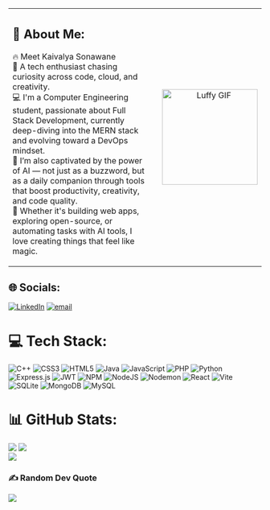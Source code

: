 <table>
  <tr>
    <td style="vertical-align: top; padding-right: 20px;">
      <h2>💫 About Me:</h2>
      <p>
        🔥 Meet Kaivalya Sonawane<br>
        🚀 A tech enthusiast chasing curiosity across code, cloud, and creativity.<br>
        💻 I'm a Computer Engineering student, passionate about Full Stack Development, currently deep-diving into the MERN stack and evolving toward a DevOps mindset.<br>
        🤖 I’m also captivated by the power of AI — not just as a buzzword, but as a daily companion through tools that boost productivity, creativity, and code quality.<br>
        🧠 Whether it's building web apps, exploring open-source, or automating tasks with AI tools, I love creating things that feel like magic.
      </p>
    </td>
    <td style="vertical-align: middle; text-align: center;">
      <img src="https://i.pinimg.com/originals/d9/f6/b7/d9f6b7bed716e54bf9ee96f74da84c14.gif" alt="Luffy GIF" width="190" />
    </td>
  </tr>
</table>







## 🌐 Socials:
[![LinkedIn](https://img.shields.io/badge/LinkedIn-%230077B5.svg?logo=linkedin&logoColor=white)](https://linkedin.com/in/kaivalya-sonawane-938324325) [![email](https://img.shields.io/badge/Email-D14836?logo=gmail&logoColor=white)](mailto:kaivalya775@gmail.com) 

# 💻 Tech Stack:
![C++](https://img.shields.io/badge/c++-%2300599C.svg?style=for-the-badge&logo=c%2B%2B&logoColor=white) ![CSS3](https://img.shields.io/badge/css3-%231572B6.svg?style=for-the-badge&logo=css3&logoColor=white) ![HTML5](https://img.shields.io/badge/html5-%23E34F26.svg?style=for-the-badge&logo=html5&logoColor=white) ![Java](https://img.shields.io/badge/java-%23ED8B00.svg?style=for-the-badge&logo=openjdk&logoColor=white) ![JavaScript](https://img.shields.io/badge/javascript-%23323330.svg?style=for-the-badge&logo=javascript&logoColor=%23F7DF1E) ![PHP](https://img.shields.io/badge/php-%23777BB4.svg?style=for-the-badge&logo=php&logoColor=white) ![Python](https://img.shields.io/badge/python-3670A0?style=for-the-badge&logo=python&logoColor=ffdd54) ![Express.js](https://img.shields.io/badge/express.js-%23404d59.svg?style=for-the-badge&logo=express&logoColor=%2361DAFB) ![JWT](https://img.shields.io/badge/JWT-black?style=for-the-badge&logo=JSON%20web%20tokens) ![NPM](https://img.shields.io/badge/NPM-%23CB3837.svg?style=for-the-badge&logo=npm&logoColor=white) ![NodeJS](https://img.shields.io/badge/node.js-6DA55F?style=for-the-badge&logo=node.js&logoColor=white) ![Nodemon](https://img.shields.io/badge/NODEMON-%23323330.svg?style=for-the-badge&logo=nodemon&logoColor=%BBDEAD) ![React](https://img.shields.io/badge/react-%2320232a.svg?style=for-the-badge&logo=react&logoColor=%2361DAFB)  ![Vite](https://img.shields.io/badge/vite-%23646CFF.svg?style=for-the-badge&logo=vite&logoColor=white) ![SQLite](https://img.shields.io/badge/sqlite-%2307405e.svg?style=for-the-badge&logo=sqlite&logoColor=white) ![MongoDB](https://img.shields.io/badge/MongoDB-%234ea94b.svg?style=for-the-badge&logo=mongodb&logoColor=white) ![MySQL](https://img.shields.io/badge/mysql-4479A1.svg?style=for-the-badge&logo=mysql&logoColor=white)
# 📊 GitHub Stats:
![](https://github-readme-stats.vercel.app/api?username=kaival775&theme=chartreuse-dark&hide_border=true&include_all_commits=true&count_private=true)
![](https://nirzak-streak-stats.vercel.app/?user=kaival775&theme=chartreuse-dark&hide_border=true)<br/>
![](https://github-readme-stats.vercel.app/api/top-langs/?username=kaival775&theme=chartreuse-dark&hide_border=true&include_all_commits=true&count_private=true&layout=compact)

### ✍️ Random Dev Quote
![](https://quotes-github-readme.vercel.app/api?type=horizontal&theme=dark)

<!-- Proudly created with GPRM ( https://gprm.itsvg.in ) -->
